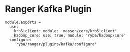 # Ranger Kafka Plugin

    module.exports =
      use:
        krb5_client: module: 'masson/core/krb5_client'
        hadoop_core: use: true, module: 'ryba/hadoop/core'
      configure:
        'ryba/ranger/plugins/kafka/configure'
